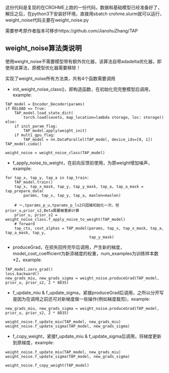 这份代码是复现的在CROHME上跑的一份代码，数据和基础模型已经准备好了，解压之后，在python3下安装好环境，直接用sbatch crohme.slurm就可以运行，weight_noise代码主要在weight_noise.py

需要参考原作者版本可移步https://github.com/JianshuZhang/TAP


## weight_noise算法类说明 ##

使用weight_noise不需要模型带有额外优化器，该算法自带adadelta优化器，即使用该算法，原模型优化器需要移除！

实现了weight_noise所有方法类，共有4个函数需要调用

+ init_weight_noise_class()，即构造函数，在初始化完完整模型后调用，example:

```
TAP_model = Encoder_Decoder(params)
if RELOAD == True:
    TAP_model.load_state_dict(
        torch.load(saveto, map_location=lambda storage, loc: storage))
else:
    if init_param_flag:
        TAP_model.apply(weight_init)
    if multi_gpu_flag:
        TAP_model = nn.DataParallel(TAP_model, device_ids=[0, 1])
TAP_model.cuda()

weight_noise = weight_noise_class(TAP_model)
```

+ f_apply_noise_to_weight，在前向反馈前使用，为原weight增加噪声，example:

```
for tap_x, tap_y, tap_a in tap_train:
    TAP_model.train()
    tap_x, tap_x_mask, tap_y, tap_y_mask, tap_a, tap_a_mask = tap_prepare_data(
        params, tap_x, tap_y, tap_a, maxlen=maxlen)

    # 一,tparams_p_u,tparams_p_ls2只因被初始化一次，但prior_u,prior_s2,Beta需要被重新计算
    prior_u, prior_s2 = weight_noise_class.f_apply_noise_to_weight(TAP_model)
    # forward
    tap_ctx, cost_alphas = TAP_model(params, tap_x, tap_x_mask, tap_a, tap_a_mask, tap_y,
                                     tap_y_mask)
```


+ produceGrad，在损失回传完毕后调用，产生新的梯度，model_cost_coefficient为新添梯度的权重，num_examples为训练样本数*2，example:

```
TAP_model.zero_grad()
loss.backward()
new_grads_miu, new_grads_sigma = weight_noise.produceGrad(TAP_model, prior_u, prior_s2, 2 * 8835)
```

+ f_update_miu & f_update_sigma，紧接produceGrad后调用，之所以分开写是因为在调用之前还可对新梯度做一些操作(例如梯度裁剪)，example:

```
new_grads_miu, new_grads_sigma = weight_noise.produceGrad(TAP_model, prior_u, prior_s2, 2 * 8835)

weight_noise.f_update_miu(TAP_model, new_grads_miu)
weight_noise.f_update_sigma(TAP_model, new_grads_sigma)
```


+ f_copy_weight，紧接f_update_miu & f_update_sigma后调用，将梯度更新到原梯度，example:

```
weight_noise.f_update_miu(TAP_model, new_grads_miu)
weight_noise.f_update_sigma(TAP_model, new_grads_sigma)

weight_noise.f_copy_weight(TAP_model)
```
        

